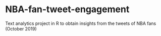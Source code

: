 # NBA-fan-tweet-engagement
Text analytics project in R to obtain insights from the tweets of NBA fans (October 2019)
